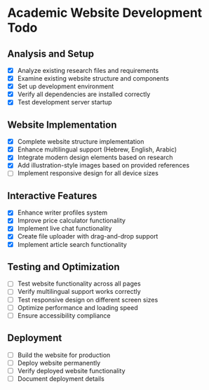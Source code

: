 # Academic Website Development Todo

## Analysis and Setup
- [x] Analyze existing research files and requirements
- [x] Examine existing website structure and components
- [x] Set up development environment
- [x] Verify all dependencies are installed correctly
- [x] Test development server startup

## Website Implementation
- [x] Complete website structure implementation
- [x] Enhance multilingual support (Hebrew, English, Arabic)
- [x] Integrate modern design elements based on research
- [x] Add illustration-style images based on provided references
- [ ] Implement responsive design for all device sizes

## Interactive Features
- [x] Enhance writer profiles system
- [x] Improve price calculator functionality
- [x] Implement live chat functionality
- [x] Create file uploader with drag-and-drop support
- [x] Implement article search functionality

## Testing and Optimization
- [ ] Test website functionality across all pages
- [ ] Verify multilingual support works correctly
- [ ] Test responsive design on different screen sizes
- [ ] Optimize performance and loading speed
- [ ] Ensure accessibility compliance

## Deployment
- [ ] Build the website for production
- [ ] Deploy website permanently
- [ ] Verify deployed website functionality
- [ ] Document deployment details
